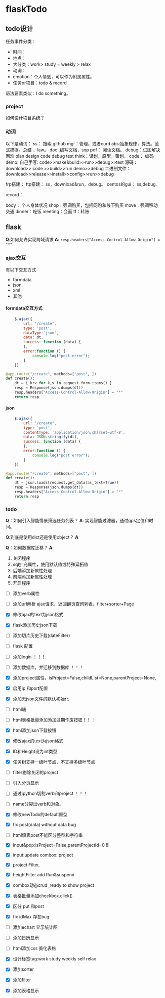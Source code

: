 # flaskTodo



## todo设计

任务事件分类：
* 时间：
* 地点：
* 大分类：work> study = weekly > relax 
* 动词：
* emotion：个人情感，可以作为附属属性。
* 任务or项目：todo & record

语法要素类似：I do something。

### project
如何设计项目系统？

### 动词
以下是动词：
ss： 搜索 github
mgr：管理，或者curd
abs:抽象规律，算法。范式捕捉。总结 ，law。
doc ,编写文档，sop
pdf： 阅读文档。
debug：试图解决困难
plan design code debug test 
think：谋划，原型，策划。
code： 编码
demo:
自己手写: code>>make&build>>run>>debug>>test
源码：download>> code >>build>>run demo>>debug
二进制文件：download>>release>>install>>config>>run>>debug

frp搭建： 
ftp搭建： ss，download&run，debug。
centos的gui： ss,debug.

record：

body： 个人身体状况
shop：强调购买，包括网购和线下购买
move：强调移动交通
dinner：吃饭
meeting：会面
tf：转账

## flask

**Q**:如何允许实现跨域请求
**A**: `resp.headers["Access-Control-Allow-Origin"] = "*"`
### ajax交互
有以下交互方式
* formdata
* json
* xml
* 其他
#### formdata交互方式

``` javascript
    $.ajax({
        url: "/create",
        type: 'post',
        dataType:'json',
        data: dt,
        success: function (data) {
        },
        error:function () {
            console.log("post error");
        }
    })
```
``` python
@app.route("/create", methods=["post", ])
def create():
    dt = { k:v for k,v in request.form.items() }
    resp = Response(json.dumps(dt))
    resp.headers["Access-Control-Allow-Origin"] = "*"
    return resp
```

#### json

``` javascript
    $.ajax({
        url: "/create",
        type: 'post',
        contentType: 'application/json;charset=utf-8',
        data: JSON.stringify(dt),
        success: function (data) {
        },
        error:function () {
            console.log("post error");
        }
    })    
```

``` python
@app.route("/create", methods=["post", ])
def create():
    dt = json.loads(request.get_data(as_text=True))  
    resp = Response(json.dumps(dt))
    resp.headers["Access-Control-Allow-Origin"] = "*"
    return resp
```

### todo

**Q**：如何引入智能情景筛选任务列表？
**A**: 实现智能过滤器，通过gps定位和时间。

**Q**:到底是使用dict还是使用object？
**A**: 

**Q**：如何数据库迁移？
**A**:  
1. 关闭程序
2. sql扩充属性，使用默认值或特殊延拓值
3. 后端添加新属性处理
4. 前端添加新属性处理
5. 开启程序

- [ ] 添加verb属性
- [ ] 添加url解析 ajax请求，返回翻页查询列表，filter+sorter+Page
- [x] 修改ajax的text为json格式
- [x] flask添加历史json下载
- [ ] 添加切片历史下载(dateFilter)
- [ ] flask 配置
- [ ] 添加login ！！！
- [ ] 添加数据库，并迁移到数据库 ！！！
- [x] 添加project属性，isProject=False,childList=None,parentProject=None,
- [x] 启用ip 和port配置
- [x] 添加无json文件的默认初始化
- [ ] 
  html端
- [ ] html表格批量添加添加过期作废按钮！！！
- [x] html添加json下载按钮
- [x] 修改ajax的text为json格式
- [x] ID和Height设为int类型
- [x] 任务树支持一级叶节点，不支持多级叶节点
- [ ] filter剔除关闭的project
- [ ] 引入分页显示
- [ ] 通过ipython切割verb和project ！！！
- [ ] name分裂出verb和对象。
- [x] 修改newTodo的default原型
- [x] fix post(data) without data bug
- [ ] html填表post不能区分整型和字符串
- [x] input&pop:isProject=False,parentProjectId=0 !!!
- [x] input:update combox::project 
- [x] project Filter,
- [x] heightFilter add Run&suspend
- [x] combox动态crud ,ready to show project
- [x] 表格批量添加checkbox.click()
- [x] 区分 put 和post
- [x] fix idMax 存在bug
- [ ] 添加echart 显示统计图
- [ ] 添加日历显示
- [ ] html添加css 美化表格
- [x] 设计标签tag:work study weekly self relax
- [x] 添加sorter
- [x] 添加filter
- [x] 添加表格显示



